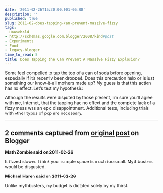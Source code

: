 ```yaml
---
date: '2011-02-26T15:30:00.001-05:00'
description: ''
published: true
slug: 2011-02-does-tapping-can-prevent-massive-fizzy
tags:
- Household
- http://schemas.google.com/blogger/2008/kind#post
- Experiments
- Food
- legacy-blogger
time_to_read: 5
title: Does Tapping the Can Prevent A Massive Fizzy Explosion?
---
```


<p>Some feel compelled to tap the top of a can of soda before opening, especially if it’s recently been dropped. Does this precaution help or is just something our know-it-all mothers made up? My guess is that this action has no effect. Let’s test my hypothesis:</p>  <p align="center"></p>  <p>Although the results were disputed by those present, I’m sure you’ll agree with me, Internet, that the tapping had no effect and the complete lack of a fizzy mess was an epic disappointment. Additional tests, including trials with other types of pop are necessary.</p>

---

## 2 comments captured from [original post](https://blog.wassupy.com/2011/02/does-tapping-can-prevent-massive-fizzy.html) on Blogger

**Math Zombie said on 2011-02-26**

It fizzed slower. I think your sample space is much too small. Mythbusters would be disgusted.

**Michael Haren said on 2011-02-26**

Unlike mythbusters, my budget is dictated solely by my thirst.

